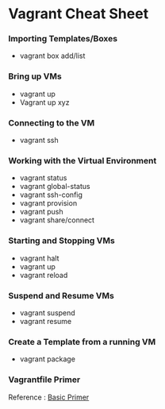 # Vagrant Cheat Sheet

### Importing Templates/Boxes
  * vagrant box add/list

### Bring up VMs
  * vagrant up
  * Vagrant up xyz

### Connecting to the VM

  * vagrant ssh

### Working with the Virtual Environment

  *  vagrant status
  *  vagrant global-status
  *  vagrant ssh-config
  *  vagrant  provision
  *  vagrant push
  *  vagrant share/connect

### Starting and Stopping VMs

  * vagrant halt
  * vagrant up
  * vagrant reload

### Suspend and Resume VMs

  * vagrant suspend
  * vagrant resume

### Create a Template from a running VM

  * vagrant package


### Vagrantfile Primer
Reference : [Basic Primer](https://medium.com/tirthjeetha-blog/a-basic-primer-to-setting-up-vagrant-d0251a8f100c)